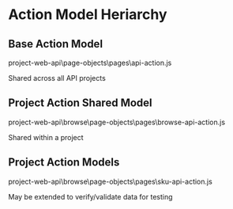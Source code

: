 # Action Model Heriarchy

## Base Action Model

project-web-api\page-objects\pages\api-action.js

Shared across all API projects

## Project Action Shared Model

project-web-api\browse\page-objects\pages\browse-api-action.js

Shared within a project

## Project Action Models

project-web-api\browse\page-objects\pages\sku-api-action.js

May be extended to verify/validate data for testing


